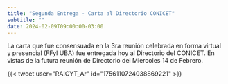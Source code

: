 ```yaml
---
title: "Segunda Entrega - Carta al Directorio CONICET"
subtitle: ""
date: 2024-02-09T09:00:00-03:00
---
```


La carta que fue consensuada en la 3ra reunión celebrada en forma virtual y presencial (FFyl UBA) fue entregada hoy al Directorio del CONICET. En vistas de la futura reunión de Directorio del Miercoles 14 de Febrero. 

{{< tweet user="RAICYT_Ar" id="1756110724038869221" >}}
